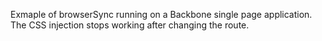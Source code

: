 Exmaple of browserSync running on a Backbone single page application. The CSS injection stops working after changing the route.